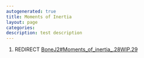 ```yaml
---
autogenerated: true
title: Moments of Inertia
layout: page
categories: 
description: test description
---
```


1.  REDIRECT [BoneJ2\#Moments\_of\_inertia\_.28WIP.29](BoneJ2#Moments_of_inertia_.28WIP.29)
